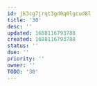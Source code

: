 ```yaml
---
id: jk3cg7jrqt3gd0q0lgcud8l
title: '30'
desc: ''
updated: 1688116793788
created: 1688116793788
status: ''
due: ''
priority: ''
owner: ''
TODO: '30'
---
```

